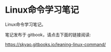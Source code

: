 # Linux命令学习笔记

Linux命令学习笔记。

笔记发布于 gitbook，请点击下面的链接阅读:

https://skyao.gitbooks.io/leaning-linux-command/
